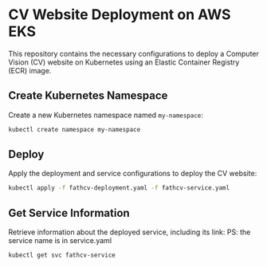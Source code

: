 # CV Website Deployment on AWS EKS

This repository contains the necessary configurations to deploy a Computer Vision (CV) website on Kubernetes using an Elastic Container Registry (ECR) image.


## Create Kubernetes Namespace

Create a new Kubernetes namespace named `my-namespace`:

```bash
kubectl create namespace my-namespace
```

## Deploy
Apply the deployment and service configurations to deploy the CV website:

```bash
kubectl apply -f fathcv-deployment.yaml -f fathcv-service.yaml
```

## Get Service Information
Retrieve information about the deployed service, including its link:
PS: the service name is in service.yaml
```bash
kubectl get svc fathcv-service
```


